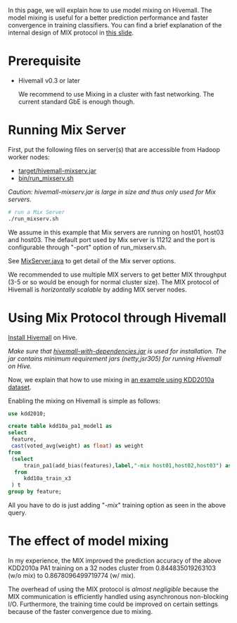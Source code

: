 <!--
  Licensed to the Apache Software Foundation (ASF) under one
  or more contributor license agreements.  See the NOTICE file
  distributed with this work for additional information
  regarding copyright ownership.  The ASF licenses this file
  to you under the Apache License, Version 2.0 (the
  "License"); you may not use this file except in compliance
  with the License.  You may obtain a copy of the License at

    http://www.apache.org/licenses/LICENSE-2.0

  Unless required by applicable law or agreed to in writing,
  software distributed under the License is distributed on an
  "AS IS" BASIS, WITHOUT WARRANTIES OR CONDITIONS OF ANY
  KIND, either express or implied.  See the License for the
  specific language governing permissions and limitations
  under the License.
-->
        
In this page, we will explain how to use model mixing on Hivemall. The model mixing is useful for a better prediction performance and faster convergence in training classifiers. 
You can find a brief explanation of the internal design of MIX protocol in [this slide](http://www.slideshare.net/myui/hivemall-mix-internal).

<!-- toc -->

Prerequisite
============

* Hivemall v0.3 or later

    We recommend to use Mixing in a cluster with fast networking. The current standard GbE is enough though.

Running Mix Server
===================

First, put the following files on server(s) that are accessible from Hadoop worker nodes:
* [target/hivemall-mixserv.jar](https://github.com/myui/hivemall/releases)
* [bin/run_mixserv.sh](https://github.com/myui/hivemall/raw/master/bin/run_mixserv.sh)

_Caution: hivemall-mixserv.jar is large in size and thus only used for Mix servers._

```sh
# run a Mix Server
./run_mixserv.sh
```

We assume in this example that Mix servers are running on host01, host03 and host03.
The default port used by Mix server is 11212 and the port is configurable through "-port" option of run_mixserv.sh. 

See [MixServer.java](https://github.com/myui/hivemall/blob/master/mixserv/src/main/java/hivemall/mix/server/MixServer.java#L90) to get detail of the Mix server options.

We recommended to use multiple MIX servers to get better MIX throughput (3-5 or so would be enough for normal cluster size). The MIX protocol of Hivemall is *horizontally scalable* by adding MIX server nodes.

Using Mix Protocol through Hivemall
===================================

[Install Hivemall](../getting_started/installation.html) on Hive.

_Make sure that [hivemall-with-dependencies.jar](https://github.com/myui/hivemall/raw/master/target/hivemall-with-dependencies.jar) is used for installation. The jar contains minimum requirement jars (netty,jsr305) for running Hivemall on Hive._

Now, we explain that how to use mixing in [an example using KDD2010a dataset](../binaryclass/kdd2010a_dataset.html).

Enabling the mixing on Hivemall is simple as follows:
```sql
use kdd2010;

create table kdd10a_pa1_model1 as
select 
 feature,
 cast(voted_avg(weight) as float) as weight
from 
 (select 
     train_pa1(add_bias(features),label,"-mix host01,host02,host03") as (feature,weight)
  from 
     kdd10a_train_x3
 ) t 
group by feature;
```

All you have to do is just adding "*-mix*" training option as seen in the above query.

The effect of model mixing
===========================

In my experience, the MIX improved the prediction accuracy of the above KDD2010a PA1 training on a 32 nodes cluster from 0.844835019263103 (w/o mix) to 0.8678096499719774 (w/ mix).

The overhead of using the MIX protocol is *almost negligible* because the MIX communication is efficiently handled using asynchronous non-blocking I/O. Furthermore, the training time could be improved on certain settings because of the faster convergence due to mixing. 
